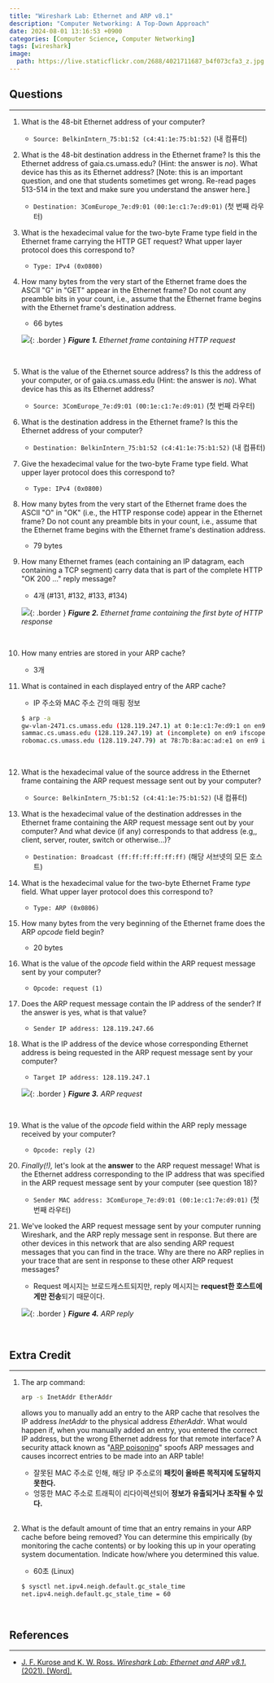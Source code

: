 ```yaml
---
title: "Wireshark Lab: Ethernet and ARP v8.1"
description: "Computer Networking: A Top-Down Approach"
date: 2024-08-01 13:16:53 +0900
categories: [Computer Science, Computer Networking]
tags: [wireshark]
image:
  path: https://live.staticflickr.com/2688/4021711687_b4f073cfa3_z.jpg
---
```


## Questions

---

1. What is the 48-bit Ethernet address of your computer?
   - `Source: BelkinIntern_75:b1:52 (c4:41:1e:75:b1:52)` (내 컴퓨터)

2. What is the 48-bit destination address in the Ethernet frame? Is this the Ethernet address of gaia.cs.umass.edu? (Hint: the answer is _no_). What device has this as its Ethernet address? [Note: this is an important question, and one that students sometimes get wrong. Re-read pages 513-514 in the text and make sure you understand the answer here.]
   - `Destination: 3ComEurope_7e:d9:01 (00:1e:c1:7e:d9:01)` (첫 번째 라우터)

3. What is the hexadecimal value for the two-byte Frame type field in the Ethernet frame carrying the HTTP GET request? What upper layer protocol does this correspond to?
   - `Type: IPv4 (0x0800)`

4. How many bytes from the very start of the Ethernet frame does the ASCII "G" in "GET" appear in the Ethernet frame? Do not count any preamble bits in your count, i.e., assume that the Ethernet frame begins with the Ethernet frame's destination address.
   - 66 bytes

   ![](/posts/20240801/http-request.png){: .border }
   _**Figure 1.** Ethernet frame containing HTTP request_

   <br>

5. What is the value of the Ethernet source address? Is this the address of your computer, or of gaia.cs.umass.edu (Hint: the answer is _no_). What device has this as its Ethernet address?
   - `Source: 3ComEurope_7e:d9:01 (00:1e:c1:7e:d9:01)` (첫 번째 라우터)

6. What is the destination address in the Ethernet frame? Is this the Ethernet address of your computer?
   - `Destination: BelkinIntern_75:b1:52 (c4:41:1e:75:b1:52)` (내 컴퓨터)

7. Give the hexadecimal value for the two-byte Frame type field. What upper layer protocol does this correspond to?
   - `Type: IPv4 (0x0800)`

8. How many bytes from the very start of the Ethernet frame does the ASCII "O" in "OK" (i.e., the HTTP response code) appear in the Ethernet frame? Do not count any preamble bits in your count, i.e., assume that the Ethernet frame begins with the Ethernet frame's destination address.
   - 79 bytes

9. How many Ethernet frames (each containing an IP datagram, each containing a TCP segment) carry data that is part of the complete HTTP "OK 200 ..." reply message?
   - 4개 (#131, #132, #133, #134)

   ![](/posts/20240801/http-response.png){: .border }
   _**Figure 2.** Ethernet frame containing the first byte of HTTP response_

   <br>

10. How many entries are stored in your ARP cache?
    - 3개

11. What is contained in each displayed entry of the ARP cache?
    - IP 주소와 MAC 주소 간의 매핑 정보

    ```bash
    $ arp -a
    gw-vlan-2471.cs.umass.edu (128.119.247.1) at 0:1e:c1:7e:d9:1 on en9 ifscope [ethernet]
    sammac.cs.umass.edu (128.119.247.19) at (incomplete) on en9 ifscope [ethernet]
    robomac.cs.umass.edu (128.119.247.79) at 78:7b:8a:ac:ad:e1 on en9 ifscope [ethernet]
    ```

    <br>

12. What is the hexadecimal value of the source address in the Ethernet frame containing the ARP request message sent out by your computer?
    - `Source: BelkinIntern_75:b1:52 (c4:41:1e:75:b1:52)` (내 컴퓨터)

13. What is the hexadecimal value of the destination addresses in the Ethernet frame containing the ARP request message sent out by your computer? And what device (if any) corresponds to that address (e.g,, client, server, router, switch or otherwise...)?
    - `Destination: Broadcast (ff:ff:ff:ff:ff:ff)` (해당 서브넷의 모든 호스트)

14. What is the hexadecimal value for the two-byte Ethernet Frame _type_ field. What upper layer protocol does this correspond to?
    - `Type: ARP (0x0806)`

15. How many bytes from the very beginning of the Ethernet frame does the ARP _opcode_ field begin?
    - 20 bytes

16. What is the value of the _opcode_ field within the ARP request message sent by your computer?
    - `Opcode: request (1)`

17. Does the ARP request message contain the IP address of the sender? If the answer is yes, what is that value?
    - `Sender IP address: 128.119.247.66`

18. What is the IP address of the device whose corresponding Ethernet address is being requested in the ARP request message sent by your computer?
    - `Target IP address: 128.119.247.1`

    ![](/posts/20240801/arp-request.png){: .border }
    _**Figure 3.** ARP request_

    <br>

19. What is the value of the _opcode_ field within the ARP reply message received by your computer?
    - `Opcode: reply (2)`

20. _Finally(!),_ let's look at the **answer** to the ARP request message! What is the Ethernet address corresponding to the IP address that was specified in the ARP request message sent by your computer (see question 18)?
    - `Sender MAC address: 3ComEurope_7e:d9:01 (00:1e:c1:7e:d9:01)` (첫 번째 라우터)

21. We've looked the ARP request message sent by your computer running Wireshark, and the ARP reply message sent in response. But there are other devices in this network that are also sending ARP request messages that you can find in the trace. Why are there no ARP replies in your trace that are sent in response to these other ARP request messages?
    - Request 메시지는 브로드캐스트되지만, reply 메시지는 **request한 호스트에게만 전송**되기 때문이다.

    ![](/posts/20240801/arp-reply.png){: .border }
    _**Figure 4.** ARP reply_

    <br>

## Extra Credit

---

1. The arp command:
   ```bash
   arp -s InetAddr EtherAddr
   ```
   allows you to manually add an entry to the ARP cache that resolves the IP address _InetAddr_ to the physical address _EtherAddr_. What would happen if, when you manually added an entry, you entered the correct IP address, but the wrong Ethernet address for that remote interface? A security attack known as "[ARP poisoning](https://www.varonis.com/blog/arp-poisoning/)" spoofs ARP messages and causes incorrect entries to be made into an ARP table!
   - 잘못된 MAC 주소로 인해, 해당 IP 주소로의 **패킷이 올바른 목적지에 도달하지 못한다.**
   - 엉뚱한 MAC 주소로 트래픽이 리다이렉션되어 **정보가 유출되거나 조작될 수 있다.**

   <br>

2. What is the default amount of time that an entry remains in your ARP cache before being removed? You can determine this empirically (by monitoring the cache contents) or by looking this up in your operating system documentation. Indicate how/where you determined this value.
   - 60초 (Linux)

   ```bash
   $ sysctl net.ipv4.neigh.default.gc_stale_time
   net.ipv4.neigh.default.gc_stale_time = 60
   ```

   <br>

## References

---

- [J. F. Kurose and K. W. Ross. _Wireshark Lab: Ethernet and ARP v8.1_. (2021). [Word].](https://www-net.cs.umass.edu/wireshark-labs/Wireshark_Ethernet_ARP_v8.1.doc)
